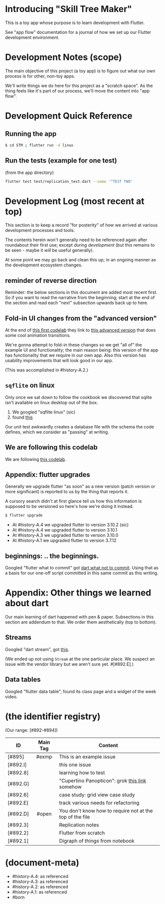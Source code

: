 # Introducing "Skill Tree Maker"

This is a toy app whose purpose is to learn development with Flutter.

See "app flow" documentation for a journal of how we set up
our Flutter development environment.


# Development Notes (scope)

The main objective of this project (a toy app) is to figure out what our
own process is for other, non-toy apps.

We'll write things we do here for this project as a "scratch space".
As the thing feels like it's part of our process, we'll move the content
into "app flow".


# Development Quick Reference

## Running the app

```bash
$ cd STM ; flutter run -d linux
```


## Run the tests (example for one test)

(from the app directory)

```bash
flutter test test/replication_test.dart --name '^TEST TWO'
```


# Development Log (most recent at top)

This section is to keep a record "for posterity" of how we arrived at various
development processes and tools.

The contents herein won't generally need to be referenced again after
roundabout their first use; except _during development_ (but this remains
to be seen - maybe it _will_ be useful generally).

At some point we may go back and clean this up; in an ongoing manner as
the development ecosystem changes.


## reminder of reverse direction

Reminder: the below sections in this document are added most recent first.
So if you want to read the narrative from the beginning; start at the end
of the section and read each "next" subsection upwards back up to here.


## Fold-in UI changes from the "advanced version"

At the end of [this first codelab][cl1] they link to [this advanced version][cl2]
that does some cool animation transitions.

We're gonna attempt to fold-in these changes so we get "all of" the example
UI and functionality; the main reason being: this version of the app has
functionality that we require in our own app. Also this version has usability
improvements that will look good in our app.

(This was accomplished in #history-A.2.)


## `sqflite` on linux

Only once we sat down to follow the cookbook we discovered that sqlite
isn't available on linux desktop out of the box.

1. We googled "sqflite linux" (sic)
1. found [this][gh1]

Our unit test awkwardly creates a database file with the schema the code
defines, which we consider as "passing" at writing.



## We are following this codelab

We are following [this codelab][cl1].


## Appendix: flutter upgrades

Generally we upgrade flutter "as soon" as a new version (patch version
or more significant) is reported to us by the thing that reports it.

A cursory search didn't at first glance tell us how this information
is supposed to be versioned so here's how we're doing it instead.

```bash
$ flutter upgrade
```

- At #history-A.4 we upgraded flutter to version 3.10.2 (sic)
- At #history-A.4 we upgraded flutter to version 3.10.1
- At #history-A.3 we upgraded flutter to version 3.10.0
- At #history-A.1 we upgraded flutter to version 3.7.12


## beginnings: .. the beginnings.

Googled "flutter what to commit" got [dart what not to commit][g01].
Using that as a basis for our one-off script committed in this same
commit as this writing.


# Appendix: Other things we learned about dart

Our main learning of dart happened with pen & paper. Subsections in this
section are addendum to that. We order them aesthetically (top to bottom).


## Streams

Googled "dart stream", got [this](https://dart.dev/tutorials/language/streams).

(We ended up not using `Stream` at the one particular place. We suspect
an issue with the vendor library but we aren't sure yet. #[#892.E].)


## Data tables

Googled "flutter data table", found its class page and a widget of the week
video.


# (the identifier registry)

(Our range: [#892-#894])

| ID      | Main Tag | Content  |
|---------|:-----:|----|
|[#895]   | #exmp | This is an example issue
|[#892.I] |       | this one issue
|[#892.8] |       | learning how to test
|[#892.G] |       | "Cupertino Panopticon": grok [this link][cu1] somehow
|[#892.6] |       | case study: grid view case study
|[#892.E] |       | track various needs for refactoring
|[#892.D] | #open | You don't know how to require not at the top of the file
|[#892.3] |       | Replication notes
|[#892.2] |       | Flutter from scratch
|[#892.1] |       | Digraph of things from notebook


[gh1]: https://github.com/tekartik/sqflite/blob/master/sqflite_common_ffi/doc/using_ffi_instead_of_sqflite.md#initialization
[g01]: https://dart.dev/guides/libraries/private-files
[cu1]: https://api.flutter.dev/flutter/cupertino/cupertino-library.html
[cl2]: https://dartpad.dev/e7076b40fb17a0fa899f9f7a154a02e8
[cl1]: https://codelabs.developers.google.com/codelabs/flutter-codelab-first


# (document-meta)

- #history-A.4: as referenced
- #history-A.3: as referenced
- #history-A.2: as referenced
- #history-A.1: as referenced
- #born
